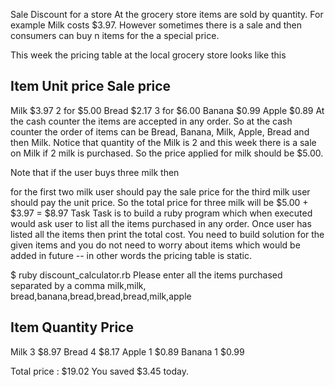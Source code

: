 Sale Discount for a store
At the grocery store items are sold by quantity. For example Milk costs $3.97. However sometimes there is a sale and then consumers can buy n items for the a special price.

This week the pricing table at the local grocery store looks like this

Item     Unit price        Sale price
--------------------------------------
Milk      $3.97            2 for $5.00
Bread     $2.17            3 for $6.00
Banana    $0.99
Apple     $0.89
At the cash counter the items are accepted in any order. So at the cash counter the order of items can be Bread, Banana, Milk, Apple, Bread and then Milk. Notice that quantity of the Milk is 2 and this week there is a sale on Milk if 2 milk is purchased. So the price applied for milk should be $5.00.

Note that if the user buys three milk then

for the first two milk user should pay the sale price
for the third milk user should pay the unit price.
So the total price for three milk will be $5.00 + $3.97 = $8.97
Task
Task is to build a ruby program which when executed would ask user to list all the items purchased in any order. Once user has listed all the items then print the total cost. You need to build solution for the given items and you do not need to worry about items which would be added in future -- in other words the pricing table is static.

$ ruby discount_calculator.rb
Please enter all the items purchased separated by a comma
milk,milk, bread,banana,bread,bread,bread,milk,apple

Item     Quantity      Price
--------------------------------------
Milk      3            $8.97
Bread     4            $8.17
Apple     1            $0.89
Banana    1            $0.99  

Total price : $19.02
You saved $3.45 today.
